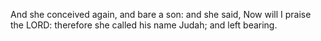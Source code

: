 And she conceived again, and bare a son: and she said, Now will I praise the LORD: therefore she called his name Judah; and left bearing.
